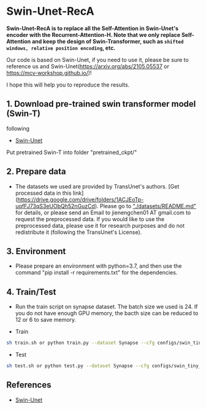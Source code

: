 # Swin-Unet-RecA
**Swin-Unet-RecA is to replace all the Self-Attention in Swin-Unet's encoder with the Recurrent-Attention-H. Note that we only replace Self-Attention and keep the design of Swin-Transformer, such as `shifted windows, relative position encoding`, etc.**

Our code is based on Swin-Unet, if you need to use it, please be sure to reference us and Swin-Unet(https://arxiv.org/abs/2105.05537 or https://mcv-workshop.github.io/)!

I hope this will help you to reproduce the results.

## 1. Download pre-trained swin transformer model (Swin-T)
following 
* [Swin-Unet](https://github.com/HuCaoFighting/Swin-Unet)

Put pretrained Swin-T into folder "pretrained_ckpt/"

## 2. Prepare data

- The datasets we used are provided by TransUnet's authors. [Get processed data in this link] (https://drive.google.com/drive/folders/1ACJEoTp-uqfFJ73qS3eUObQh52nGuzCd). Please go to ["./datasets/README.md"](datasets/README.md) for details, or please send an Email to jienengchen01 AT gmail.com to request the preprocessed data. If you would like to use the preprocessed data, please use it for research purposes and do not redistribute it (following the TransUnet's License).

## 3. Environment

- Please prepare an environment with python=3.7, and then use the command "pip install -r requirements.txt" for the dependencies.

## 4. Train/Test

- Run the train script on synapse dataset. The batch size we used is 24. If you do not have enough GPU memory, the bacth size can be reduced to 12 or 6 to save memory.

- Train

```bash
sh train.sh or python train.py --dataset Synapse --cfg configs/swin_tiny_patch4_window7_224_lite.yaml --root_path your DATA_DIR --max_epochs 150 --output_dir your OUT_DIR  --img_size 224 --base_lr 0.05 --batch_size 24
```

- Test 

```bash
sh test.sh or python test.py --dataset Synapse --cfg configs/swin_tiny_patch4_window7_224_lite.yaml --is_saveni --volume_path your DATA_DIR --output_dir your OUT_DIR --max_epoch 150 --base_lr 0.05 --img_size 224 --batch_size 24
```

## References
* [Swin-Unet](https://github.com/HuCaoFighting/Swin-Unet)

